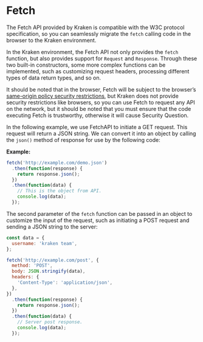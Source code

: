 # Fetch

The Fetch API provided by Kraken is compatible with the W3C protocol specification, so you can seamlessly migrate the `fetch` calling code in the browser to the Kraken environment.

In the Kraken environment, the Fetch API not only provides the `fetch` function, but also provides support for `Request` and `Response`. Through these two built-in constructors, some more complex functions can be implemented, such as customizing request headers, processing different types of data return types, and so on.

It should be noted that in the browser, Fetch will be subject to the browser’s [same-origin policy security restrictions](https://developer.mozilla.org/en-US/docs/Web/HTTP/Headers/Content-Security-Policy), but Kraken does not provide security restrictions like browsers, so you can use Fetch to request any API on the network, but it should be noted that you must ensure that the code executing Fetch is trustworthy, otherwise it will cause Security Question.

In the following example, we use FetchAPI to initiate a GET request. This request will return a JSON string. We can convert it into an object by calling the `json()` method of response for use by the following code:

**Example:**

```javascript
fetch('http://example.com/demo.json')
  .then(function(response) {
    return response.json();
  })
  .then(function(data) {
    // This is the object from API.
    console.log(data);
  });
```

The second parameter of the `fetch` function can be passed in an object to customize the input of the request, such as initiating a POST request and sending a JSON string to the server:

```javascript
const data = {
  username: 'kraken team',
};

fetch('http://example.com/post', {
  method: 'POST',
  body: JSON.stringify(data),
  headers: {
    'Content-Type': 'application/json',
  },
})
  .then(function(response) {
    return response.json();
  })
  .then(function(data) {
    // Server post response.
    console.log(data);
  });
```
